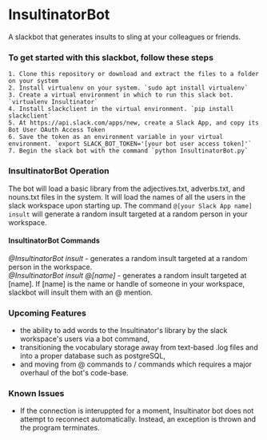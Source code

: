 # InsultinatorBot
A slackbot that generates insults to sling at your colleagues or friends.

### To get started with this slackbot, follow these steps
    1. Clone this repository or download and extract the files to a folder on your system
    2. Install virtualenv on your system. `sudo apt install virtualenv`
    3. Create a virtual environment in which to run this slack bot. `virtualenv Insultinator`
    4. Install slackclient in the virtual environment. `pip install slackclient`
    5. At https://api.slack.com/apps/new, create a Slack App, and copy its Bot User OAuth Access Token
    6. Save the token as an environment variable in your virtual environment. `export SLACK_BOT_TOKEN='[your bot user access token]'`
    7. Begin the slack bot with the command `python InsultinatorBot.py`

### InsultinatorBot Operation
  The bot will load a basic library from the adjectives.txt, adverbs.txt, and nouns.txt files in the system. It will load the names of all the users in the slack workspace upon starting up.
  The command `@[your Slack App name] insult` will generate a random insult targeted at a random person in your workspace.
  <h4>InsultinatorBot Commands</h4>
      <i>@InsultinatorBot insult</i> - generates a random insult targeted at a random person in the workspace.<br>
      <i>@InsultinatorBot insult @[name]</i> - generates a random insult targeted at [name]. If [name] is the name or handle of someone in your workspace, slackbot will insult them with an @ mention.

<h3> Upcoming Features </h3>
  <ul>
    <li>the ability to add words to the Insultinator's library by the slack workspace's users via a bot command,
    <li>transitioning the vocabulary storage away from text-based .log files and into a proper database such as postgreSQL,
    <li>and moving from @ commands to / commands which requires a major overhaul of the bot's code-base.
  </ul>

<h3>Known Issues</h3>
  <ul>
    <li>If the connection is interuppted for a moment, Insultinator bot does not attempt to reconnect automatically. Instead, an exception is thrown and the program terminates. 
  </ul>
 
    
    
